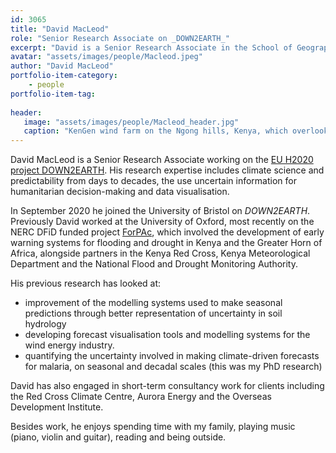 ```yaml
---
id: 3065
title: "David MacLeod"
role: "Senior Research Associate on _DOWN2EARTH_"
excerpt: "David is a Senior Research Associate in the School of Geographical Sciences, University of Bristol."
avatar: "assets/images/people/Macleod.jpeg"
author: "David MacLeod"
portfolio-item-category:
    - people
portfolio-item-tag:
    
header:
   image: "assets/images/people/Macleod_header.jpg"
   caption: "KenGen wind farm on the Ngong hills, Kenya, which overlooks the Rift Valley and is close to ICPAC"
---
```


David MacLeod is a Senior Research Associate working on the [EU H2020 project DOWN2EARTH](https://cordis.europa.eu/project/id/869550). His research expertise includes climate science and predictability from days to decades, the use uncertain information for humanitarian decision-making and data visualisation. 

In September 2020 he joined the University of Bristol on _DOWN2EARTH_. Previously David worked at the University of Oxford, most recently on the NERC DFiD funded project [ForPAc](http://www.shear.org.uk/research/ForPAc.html), which involved the development of early warning systems for flooding and drought in Kenya and the Greater Horn of Africa, alongside partners in the Kenya Red Cross, Kenya Meteorological Department and the National Flood and Drought Monitoring Authority.

His previous research has looked at:
- improvement of the modelling systems used to make seasonal predictions through better representation of uncertainty in soil hydrology
- developing forecast visualisation tools and modelling systems for the wind energy industry.
- quantifying the uncertainty involved in making climate-driven forecasts for malaria, on seasonal and decadal scales (this was my PhD research)

David has also engaged in short-term consultancy work for clients including the Red Cross Climate Centre, Aurora Energy and the Overseas Development Institute.

Besides work, he enjoys spending time with my family, playing music (piano, violin and guitar), reading and being outside.


